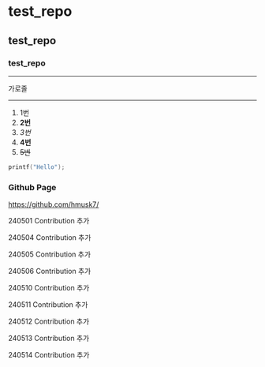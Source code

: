# test_repo

## test_repo

### test_repo
---

가로줄

***

1. 1번
3. **2번**
4. _3번_
5. __4번__
6. ~~5번~~

>
```C
printf("Hello");
```

### Github Page
<https://github.com/hmusk7/>

240501 Contribution 추가

240504 Contribution 추가

240505 Contribution 추가

240506 Contribution 추가

240510 Contribution 추가

240511 Contribution 추가

240512 Contribution 추가

240513 Contribution 추가

240514 Contribution 추가
